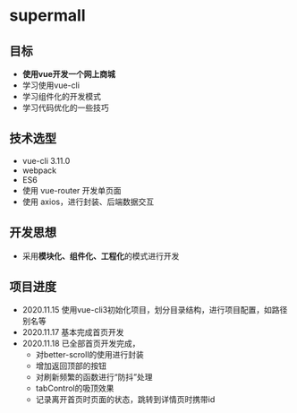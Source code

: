 # supermall

## 目标
- **使用vue开发一个网上商城**
- 学习使用vue-cli
- 学习组件化的开发模式
- 学习代码优化的一些技巧

## 技术选型
- vue-cli 3.11.0
- webpack
- ES6
- 使用 vue-router 开发单页面
- 使用 axios，进行封装、后端数据交互

## 开发思想
- 采用**模块化、组件化、工程化**的模式进行开发

## 项目进度
- 2020.11.15 使用vue-cli3初始化项目，划分目录结构，进行项目配置，如路径别名等
- 2020.11.17 基本完成首页开发
- 2020.11.18 已全部首页开发完成，
    - 对better-scroll的使用进行封装
    - 增加返回顶部的按钮
    - 对刷新频繁的函数进行“防抖”处理
    - tabControl的吸顶效果
    - 记录离开首页时页面的状态，跳转到详情页时携带id
